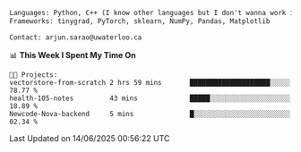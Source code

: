 ```txt
Languages: Python, C++ (I know other languages but I don't wanna work in em)
Frameworks: tinygrad, PyTorch, sklearn, NumPy, Pandas, Matplotlib

Contact: arjun.sarao@uwaterloo.ca
```

<!--START_SECTION:waka-->
📊 **This Week I Spent My Time On** 

```text
🐱‍💻 Projects: 
vectorstore-from-scratch 2 hrs 59 mins       ████████████████████░░░░░   78.77 % 
health-105-notes         43 mins             █████░░░░░░░░░░░░░░░░░░░░   18.89 % 
Newcode-Nova-backend     5 mins              █░░░░░░░░░░░░░░░░░░░░░░░░   02.34 % 
```


 Last Updated on 14/06/2025 00:56:22 UTC
<!--END_SECTION:waka-->
